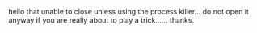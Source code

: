 hello that unable to close unless using the process killer...
do not open it anyway if you are really about to play a trick......
thanks.
